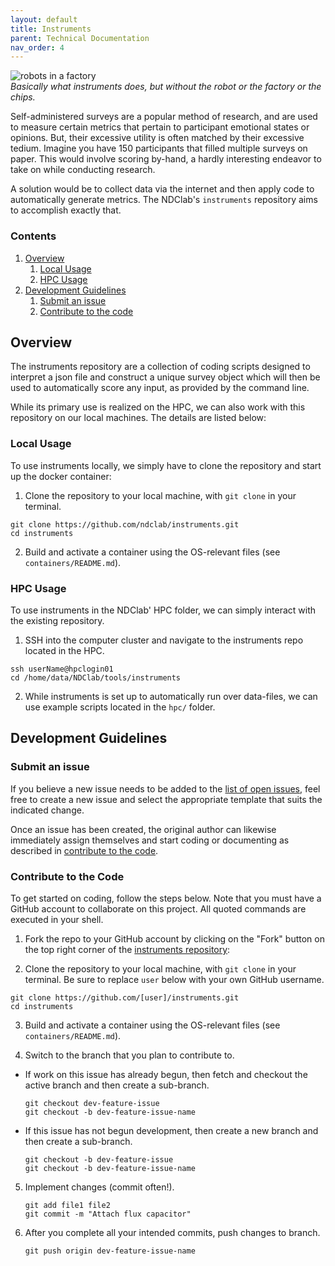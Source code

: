 ```yaml
---
layout: default
title: Instruments
parent: Technical Documentation
nav_order: 4
---
```


![robots in  a factory](https://raw.githubusercontent.com/NDCLab/wiki/main/docs/_assets/technical/automation-header.jpg)  
*Basically what instruments does, but without the robot or the factory or the chips.*

Self-administered surveys are a popular method of research, and are used to measure certain metrics that pertain to participant emotional states or opinions. But, their excessive utility is often matched by their excessive tedium. Imagine you have 150 participants that filled multiple surveys on paper. This would involve scoring by-hand, a hardly interesting endeavor to take on while conducting research.

A solution would be to collect data via the internet and then apply code to automatically generate metrics. The NDClab's `instruments` repository aims to accomplish exactly that.

### Contents
1. [Overview](#overview)
    1. [Local Usage](#local-usage)  
    2. [HPC Usage](#hpc-usage)
2. [Development Guidelines](#development-guidelines)
    1. [Submit an issue](#submit-an-issue)  
    3. [Contribute to the code](#contribute-to-the-code)

## Overview

The instruments repository are a collection of coding scripts designed to interpret a json file and construct a unique survey object which will then be used to automatically score any input, as provided by the command line.

While its primary use is realized on the HPC, we can also work with this repository on our local machines. The details are listed below:

### Local Usage

To use instruments locally, we simply have to clone the repository and start up the docker container:

1. Clone the repository to your local machine, with `git clone` in your terminal. 
  ```
  git clone https://github.com/ndclab/instruments.git
  cd instruments
  ```

2. Build and activate a container using the OS-relevant files (see `containers/README.md`).

### HPC Usage

To use instruments in the NDClab' HPC folder, we can simply interact with the existing repository.

1. SSH into the computer cluster and navigate to the instruments repo located in the HPC.
  ```
  ssh userName@hpclogin01
  cd /home/data/NDClab/tools/instruments
  ```

2. While instruments is set up to automatically run over data-files, we can use example scripts located in the `hpc/` folder.


## Development Guidelines 

### Submit an issue
If you believe a new issue needs to be added to the [list of open issues](https://github.com/NDCLab/PEPPER-Pipeline/issues), feel free to create a new issue and select the appropriate template that suits the indicated change.

Once an issue has been created, the original author can likewise immediately assign themselves and start coding or documenting as described in [contribute to the code](#Contribute-to-the-Code). 

### Contribute to the Code
To get started on coding, follow the steps below. Note that you must have a GitHub account to collaborate on this project. All quoted commands are executed in your shell.

1. Fork the repo to your GitHub account by clicking on the "Fork" button on the top right corner of the [instruments repository](https://github.com/NDCLab/instruments):

2. Clone the repository to your local machine, with `git clone` in your terminal. Be sure to replace `user` below with your own GitHub username.
  ```
  git clone https://github.com/[user]/instruments.git
  cd instruments
  ```

3. Build and activate a container using the OS-relevant files (see `containers/README.md`).

4. Switch to the branch that you plan to contribute to. 

  * If work on this issue has already begun, then fetch and checkout the active branch and then create a sub-branch.
    ```
    git checkout dev-feature-issue
    git checkout -b dev-feature-issue-name
    ```

  * If this issue has not begun development, then create a new branch and then create a sub-branch.

    ```
    git checkout -b dev-feature-issue
    git checkout -b dev-feature-issue-name 
    ```

5. Implement changes (commit often!).

    ```
    git add file1 file2
    git commit -m "Attach flux capacitor" 
    ```

6. After you complete all your intended commits, push changes to branch.

    ```
    git push origin dev-feature-issue-name 
    ```